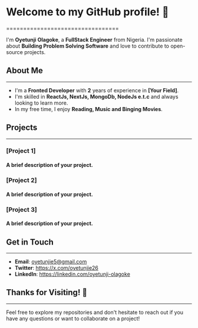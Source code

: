 # Welcome to my GitHub profile! 👋
=================================

I'm **Oyetunji Olagoke**, a **FullStack Engineer** from Nigeria. I'm passionate about **Building Problem Solving Software** and love to contribute to open-source projects.

## About Me
-----------

* I'm a **Fronted Developer** with **2** years of experience in **[Your Field]**.
* I'm skilled in **ReactJs, NextJs, MongoDb, NodeJs e.t.c** and always looking to learn more.
* In my free time, I enjoy **Reading, Music and Binging Movies**.

## Projects
----------

### [Project 1]
#### A brief description of your project.

### [Project 2]
#### A brief description of your project.

### [Project 3]
#### A brief description of your project.

## Get in Touch
---------------

* **Email**: oyetunjie5@gmail.com
* **Twitter**: https://x.com/oyetunjie26
* **LinkedIn**: https://linkedin.com/oyetunji-olagoke

## Thanks for Visiting! 🙏
------------------------

Feel free to explore my repositories and don't hesitate to reach out if you have any questions or want to collaborate on a project!
